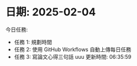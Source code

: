 # 日期: 2025-02-04
今日任務:
- 任務 1: 規劃時間
- 任務 2: 使用 GitHub Workflows 自動上傳每日任務
- 任務 3: 寫論文心得三句話 uuu 
更新時間: 06:35:59
